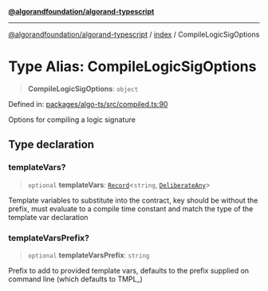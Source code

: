 [**@algorandfoundation/algorand-typescript**](../../README.md)

***

[@algorandfoundation/algorand-typescript](../../README.md) / [index](../README.md) / CompileLogicSigOptions

# Type Alias: CompileLogicSigOptions

> **CompileLogicSigOptions**: `object`

Defined in: [packages/algo-ts/src/compiled.ts:90](https://github.com/algorandfoundation/puya-ts/blob/main/packages/algo-ts/src/compiled.ts#L90)

Options for compiling a logic signature

## Type declaration

### templateVars?

> `optional` **templateVars**: [`Record`](../-internal-/type-aliases/Record.md)\<`string`, [`DeliberateAny`](../-internal-/type-aliases/DeliberateAny.md)\>

Template variables to substitute into the contract, key should be without the prefix, must evaluate to a compile time constant
and match the type of the template var declaration

### templateVarsPrefix?

> `optional` **templateVarsPrefix**: `string`

Prefix to add to provided template vars, defaults to the prefix supplied on command line (which defaults to TMPL_)
